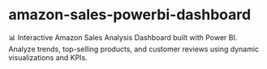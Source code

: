 # amazon-sales-powerbi-dashboard
📊 Interactive Amazon Sales Analysis Dashboard built with Power BI. Analyze trends, top-selling products, and customer reviews using dynamic visualizations and KPIs.
